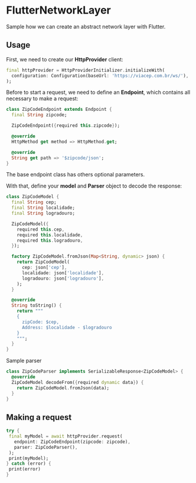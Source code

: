 # FlutterNetworkLayer
Sample how we can create an abstract network layer with Flutter.

## Usage
First, we need to create our **HttpProvider** client:
```dart
final httpProvider = HttpProviderInitializer.initializeWith(
  configuration: Configuration(baseUrl: 'https://viacep.com.br/ws/'),
);
```

Before to start a request, we need to define an **Endpoint**, which contains all necessary to make a request:
```dart
class ZipCodeEndpoint extends Endpoint {
  final String zipcode;

  ZipCodeEndpoint({required this.zipcode});

  @override
  HttpMethod get method => HttpMethod.get;

  @override
  String get path => '$zipcode/json';
}
```
The base endpoint class has others optional parameters.

With that, define your **model** and **Parser** object to decode the response:

```dart
class ZipCodeModel {
  final String cep;
  final String localidade;
  final String logradouro;

  ZipCodeModel({
    required this.cep,
    required this.localidade,
    required this.logradouro,
  });

  factory ZipCodeModel.fromJson(Map<String, dynamic> json) {
    return ZipCodeModel(
      cep: json['cep'],
      localidade: json['localidade'],
      logradouro: json['logradouro'],
    );
  }

  @override
  String toString() {
    return """
    {
      zipCode: $cep,
      Address: $localidade - $logradouro
    }
    """;
  }
}
```

Sample parser
```dart
class ZipCodeParser implements SerializableResponse<ZipCodeModel> {
  @override
  ZipCodeModel decodeFrom({required dynamic data}) {
    return ZipCodeModel.fromJson(data);
  }
}
```

## Making a request
```dart
try {
 final myModel = await httpProvider.request(
   endpoint: ZipCodeEndpoint(zipcode: zipcode),
   parser: ZipCodeParser(),
 );
 print(myModel);
} catch (error) {
 print(error)
}
```
